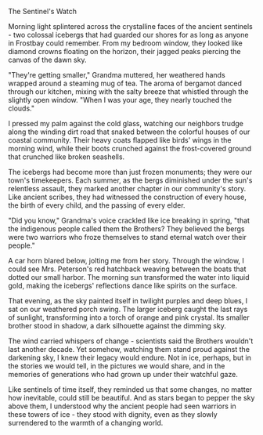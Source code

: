 The Sentinel's Watch

Morning light splintered across the crystalline faces of the ancient sentinels - two colossal icebergs that had guarded our shores for as long as anyone in Frostbay could remember. From my bedroom window, they looked like diamond crowns floating on the horizon, their jagged peaks piercing the canvas of the dawn sky.

"They're getting smaller," Grandma muttered, her weathered hands wrapped around a steaming mug of tea. The aroma of bergamot danced through our kitchen, mixing with the salty breeze that whistled through the slightly open window. "When I was your age, they nearly touched the clouds."

I pressed my palm against the cold glass, watching our neighbors trudge along the winding dirt road that snaked between the colorful houses of our coastal community. Their heavy coats flapped like birds' wings in the morning wind, while their boots crunched against the frost-covered ground that crunched like broken seashells.

The icebergs had become more than just frozen monuments; they were our town's timekeepers. Each summer, as the bergs diminished under the sun's relentless assault, they marked another chapter in our community's story. Like ancient scribes, they had witnessed the construction of every house, the birth of every child, and the passing of every elder.

"Did you know," Grandma's voice crackled like ice breaking in spring, "that the indigenous people called them the Brothers? They believed the bergs were two warriors who froze themselves to stand eternal watch over their people."

A car horn blared below, jolting me from her story. Through the window, I could see Mrs. Peterson's red hatchback weaving between the boats that dotted our small harbor. The morning sun transformed the water into liquid gold, making the icebergs' reflections dance like spirits on the surface.

That evening, as the sky painted itself in twilight purples and deep blues, I sat on our weathered porch swing. The larger iceberg caught the last rays of sunlight, transforming into a torch of orange and pink crystal. Its smaller brother stood in shadow, a dark silhouette against the dimming sky.

The wind carried whispers of change - scientists said the Brothers wouldn't last another decade. Yet somehow, watching them stand proud against the darkening sky, I knew their legacy would endure. Not in ice, perhaps, but in the stories we would tell, in the pictures we would share, and in the memories of generations who had grown up under their watchful gaze.

Like sentinels of time itself, they reminded us that some changes, no matter how inevitable, could still be beautiful. And as stars began to pepper the sky above them, I understood why the ancient people had seen warriors in these towers of ice - they stood with dignity, even as they slowly surrendered to the warmth of a changing world.
